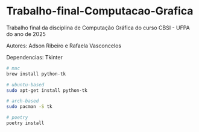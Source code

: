# Trabalho-final-Computacao-Grafica
Trabalho final da disciplina de Computação Gráfica do curso CBSI - UFPA do ano de 2025

Autores: Adson Ribeiro e Rafaela Vasconcelos

Dependencias: Tkinter

```bash
# mac
brew install python-tk

# ubuntu-based
sudo apt-get install python-tk

# arch-based
sudo pacman -S tk

# poetry
poetry install
```
